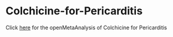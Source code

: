 Colchicine-for-Pericarditis
==========================
Click [here](https://github.com/openMetaAnalysis/Colchicine-for-Pericarditis) for the openMetaAnalysis of Colchicine for Pericarditis
